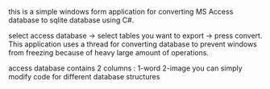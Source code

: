 this is a simple windows form application for converting MS Access database to sqlite database using C#.

select access database -> select tables you want to export -> press convert.
This application uses a thread for converting database to prevent windows from freezing because of heavy large amount of operations.

access database contains 2 columns : 1-word 2-image
you can simply modify code for different database structures

